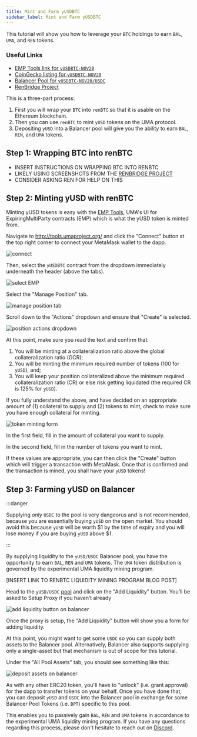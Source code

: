 ```yaml
---
title: Mint and Farm yUSDBTC
sidebar_label: Mint and Farm yUSDBTC
---
```


This tutorial will show you how to leverage your `BTC` holdings to earn `BAL`,
`UMA`, and `REN` tokens.

### Useful Links

- [EMP Tools link for `yUSDBTC-NOV20`]()
- [CoinGecko listing for `yUSDBTC-NOV20`]()
- [Balancer Pool for `yUSDBTC-NOV20/USDC`]()
- [RenBridge Project](https://bridge.renproject.io/)

This is a three-part process:

1. First you will wrap your `BTC` into `renBTC` so that it is usable on the
   Ethereum blockchain.
2. Then you can use `renBTC` to mint `yUSD` tokens on the UMA protocol.
3. Depositing `yUSD` into a Balancer pool will give you the ability to earn
   `BAL`, `REN`, and `UMA` tokens.

## Step 1: Wrapping BTC into renBTC

- INSERT INSTRUCTIONS ON WRAPPING BTC INTO RENBTC
- LIKELY USING SCREENSHOTS FROM THE
  [RENBRIDGE PROJECT](https://bridge.renproject.io/)
- CONSIDER ASKING REN FOR HELP ON THIS

## Step 2: Minting yUSD with renBTC

Minting yUSD tokens is easy with the [EMP Tools](http://tools.umaproject.org/),
UMA's UI for ExpiringMultiParty contracts (EMP) which is what the yUSD token is
minted from.

Navigate to http://tools.umaproject.org/ and click the "Connect" button at the
top right corner to connect your MetaMask wallet to the dapp.

![connect](/docs/tutorials/emp_connect.png)

Then, select the `yUSDBTC` contract from the dropdown immediately underneath the
header (above the tabs).

![select EMP](/docs/tutorials/emp_select.png)

Select the "Manage Position" tab.

![manage position tab](/docs/tutorials/emp_manage-position.png)

Scroll down to the "Actions" dropdown and ensure that "Create" is selected.

![position actions dropdown](/docs/tutorials/emp_actions.png)

At this point, make sure you read the text and confirm that:

1. You will be minting at a collateralization ratio above the global
   collateralization ratio (GCR);
2. You will be minting the minimum required number of tokens (100 for `yUSD`),
   and;
3. You will keep your position collateralized above the minimum required
   collateralization ratio (CR) or else risk getting liquidated (the required CR
   is 125% for `yUSD`).

If you fully understand the above, and have decided on an appropriate amount of
(1) collateral to supply and (2) tokens to mint, check to make sure you have
enough collateral for minting.

![token minting form](/docs/tutorials/emp_form.png)

In the first field, fill in the amount of collateral you want to supply.

In the second field, fill in the number of tokens you want to mint.

If these values are appropriate, you can then click the "Create" button which
will trigger a transaction with MetaMask. Once that is confirmed and the
transaction is mined, you shall have your `yUSD` tokens!

## Step 3: Farming yUSD on Balancer

:::danger

Supplying _only_ `USDC` to the pool is very dangeorus and is not recommended,
because you are essentially buying `yUSD` on the open market. You should avoid
this because `yUSD` will be worth
$1 by the time of expiry and you will lose
money if you are buying `yUSD` above $1.

:::

By supplying liquidity to the `yUSD/USDC` Balancer pool, you have the
opportunity to earn `BAL`, `REN` and `UMA` tokens. The `UMA` token distribution
is governed by the experimental UMA liquidity mining program.

[INSERT LINK TO RENBTC LIQUIDITY MINING PROGRAM BLOG POST]

Head to the `yUSD/USDC` [pool]() and click on the "Add Liquidity" button. You’ll
be asked to Setup Proxy if you haven’t already

![add liquidity button on balancer](/docs/tutorials/bal_add-liquidity.png)

Once the proxy is setup, the "Add Liquidity" button will show you a form for
adding liquidity.

At this point, you might want to get some `USDC` so you can supply both assets
to the Balancer pool. Alternatively, Balancer also supports supplying only a
single-asset but that mechanism is out of scope for this tutorial.

Under the "All Pool Assets" tab, you should see something like this:

![deposit assets on balancer](/docs/tutorials/bal_deposit.png)

As with any other ERC20 token, you'll have to "unlock" (i.e. grant approval) for
the dapp to transfer tokens on your behalf. Once you have done that, you can
deposit `yUSD` and `USDC` into the Balancer pool in exchange for some Balancer
Pool Tokens (i.e. `BPT`) specific to this pool.

This enables you to passively gain `BAL`, `REN` and `UMA` tokens in accordance
to the experimental UMA liquidity mining program. If you have any questions
regarding this process, please don't hesitate to reach out on
[Discord](https://discord.umaproject.org/).
